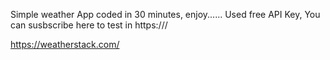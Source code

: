 Simple weather App coded in 30 minutes, enjoy......
Used free API Key, You can susbscribe here to test in https:///

https://weatherstack.com/
